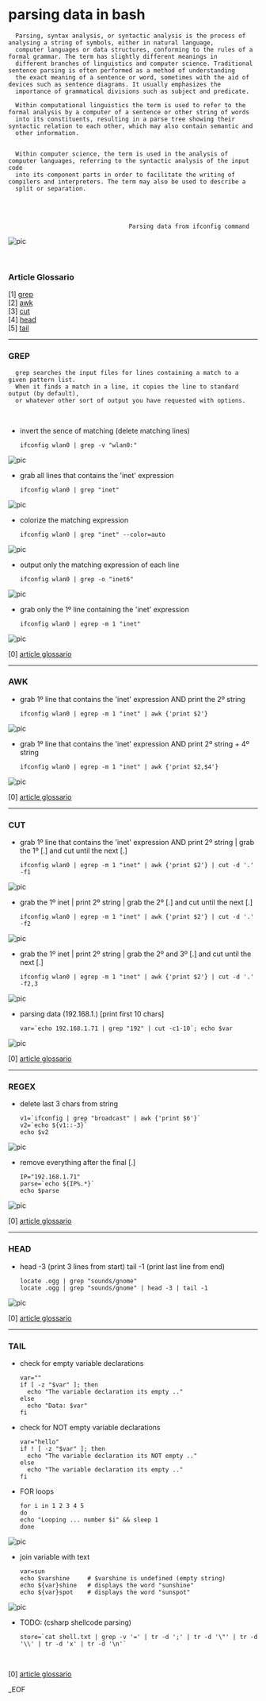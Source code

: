 
# parsing data in bash



      Parsing, syntax analysis, or syntactic analysis is the process of analysing a string of symbols, either in natural language,
      computer languages or data structures, conforming to the rules of a formal grammar. The term has slightly different meanings in
      different branches of linguistics and computer science. Traditional sentence parsing is often performed as a method of understanding
      the exact meaning of a sentence or word, sometimes with the aid of devices such as sentence diagrams. It usually emphasizes the
      importance of grammatical divisions such as subject and predicate.

      Within computational linguistics the term is used to refer to the formal analysis by a computer of a sentence or other string of words
      into its constituents, resulting in a parse tree showing their syntactic relation to each other, which may also contain semantic and
      other information.


      Within computer science, the term is used in the analysis of computer languages, referring to the syntactic analysis of the input code
      into its component parts in order to facilitate the writing of compilers and interpreters. The term may also be used to describe a
      split or separation. 


<br /><br />

                                      Parsing data from ifconfig command

![pic](http://i64.tinypic.com/205qy50.png)

<br />


### Article Glossario
[1] [grep](https://github.com/r00t-3xp10it/hacking-material-books/blob/master/bash/parsing_data_in_bash.md#grep)<br />
[2] [awk](https://github.com/r00t-3xp10it/hacking-material-books/blob/master/bash/parsing_data_in_bash.md#awk)<br />
[3] [cut](https://github.com/r00t-3xp10it/hacking-material-books/blob/master/bash/parsing_data_in_bash.md#cut)<br />
[4] [head](https://github.com/r00t-3xp10it/hacking-material-books/blob/master/bash/parsing_data_in_bash.md#head)<br />
[5] [tail](https://github.com/r00t-3xp10it/hacking-material-books/blob/master/bash/parsing_data_in_bash.md#tail)<br />

---


### GREP

      grep searches the input files for lines containing a match to a given pattern list.
      When it finds a match in a line, it copies the line to standard output (by default),
      or whatever other sort of output you have requested with options.

<br />

- invert the sence of matching (delete matching lines)<br />

      ifconfig wlan0 | grep -v "wlan0:"

![pic](http://i65.tinypic.com/67ntid.png)

- grab all lines that contains the 'inet' expression<br />

      ifconfig wlan0 | grep "inet"

![pic](http://i67.tinypic.com/2dt3t3n.png)

- colorize the matching expression<br />

      ifconfig wlan0 | grep "inet" --color=auto

![pic](http://i67.tinypic.com/vht43l.png)

- output only the matching expression of each line<br />

      ifconfig wlan0 | grep -o "inet6"

![pic](http://i68.tinypic.com/2vijvhx.png)

- grab only the 1º line containing the 'inet' expression<br />

      ifconfig wlan0 | egrep -m 1 "inet"

![pic](http://i64.tinypic.com/4vo5g0.png)


[0] [article glossario](https://github.com/r00t-3xp10it/hacking-material-books/blob/master/bash/parsing_data_in_bash.md#article-glossario)<br />

---

### AWK

- grab 1º line that contains the 'inet' expression AND print the 2º string<br />

      ifconfig wlan0 | egrep -m 1 "inet" | awk {'print $2'}

![pic](http://i68.tinypic.com/193st2.png)

- grab 1º line that contains the 'inet' expression AND print 2º string + 4º string<br />

      ifconfig wlan0 | egrep -m 1 "inet" | awk {'print $2,$4'}

![pic](http://i68.tinypic.com/4t0x2g.png)


[0] [article glossario](https://github.com/r00t-3xp10it/hacking-material-books/blob/master/bash/parsing_data_in_bash.md#article-glossario)<br />

---

### CUT


- grab 1º line that contains the 'inet' expression AND print 2º string | grab the 1º [.] and cut until the next [.]<br />

      ifconfig wlan0 | egrep -m 1 "inet" | awk {'print $2'} | cut -d '.' -f1

![pic](http://i64.tinypic.com/dmpic4.png)


- grab the 1º inet | print 2º string | grab the 2º [.] and cut until the next [.]<br />

      ifconfig wlan0 | egrep -m 1 "inet" | awk {'print $2'} | cut -d '.' -f2

![pic](http://i68.tinypic.com/72c1h0.png)


- grab the 1º inet | print 2º string | grab the 2º and 3º [.] and cut until the next [.]<br />

      ifconfig wlan0 | egrep -m 1 "inet" | awk {'print $2'} | cut -d '.' -f2,3

![pic](http://i64.tinypic.com/qwy4gz.png)


- parsing data (192.168.1.) [print first 10 chars]<br />

      var=`echo 192.168.1.71 | grep "192" | cut -c1-10`; echo $var

![pic](http://i66.tinypic.com/207q58y.png)


[0] [article glossario](https://github.com/r00t-3xp10it/hacking-material-books/blob/master/bash/parsing_data_in_bash.md#article-glossario)<br />

---

### REGEX


- delete last 3 chars from string<br />

      v1=`ifconfig | grep "broadcast" | awk {'print $6'}`
      v2=`echo ${v1::-3}`
      echo $v2

![pic](http://i67.tinypic.com/2ypajyf.png)


- remove everything after the final [.]<br />

      IP="192.168.1.71"
      parse=`echo ${IP%.*}`
      echo $parse

![pic](http://i64.tinypic.com/2i1fuyw.png)

[0] [article glossario](https://github.com/r00t-3xp10it/hacking-material-books/blob/master/bash/parsing_data_in_bash.md#article-glossario)<br />

---

### HEAD


- head -3 (print 3 lines from start) tail -1 (print last line from end)<br />

      locate .ogg | grep "sounds/gnome"
      locate .ogg | grep "sounds/gnome" | head -3 | tail -1

![pic](http://i66.tinypic.com/2qmqn9z.png)

[0] [article glossario](https://github.com/r00t-3xp10it/hacking-material-books/blob/master/bash/parsing_data_in_bash.md#article-glossario)<br />

---

### TAIL


- check for empty variable declarations<br />

      var=""
      if [ -z "$var" ]; then
        echo "The variable declaration its empty .."
      else
        echo "Data: $var"
      fi


- check for NOT empty variable declarations<br />

      var="hello"
      if ! [ -z "$var" ]; then
        echo "The variable declaration its NOT empty .."
      else
        echo "The variable declaration its empty .."
      fi


- FOR loops<br />

      for i in 1 2 3 4 5
      do
      echo "Looping ... number $i" && sleep 1
      done

![pic](http://i64.tinypic.com/2a6qki8.png)


- join variable with text

      var=sun
      echo $varshine     # $varshine is undefined (empty string)
      echo ${var}shine   # displays the word "sunshine"
      echo ${var}spot    # displays the word "sunspot"

![pic](http://i64.tinypic.com/34njqc2.png)


- TODO: (csharp shellcode parsing)

      store=`cat shell.txt | grep -v '=' | tr -d ';' | tr -d '\"' | tr -d '\\' | tr -d 'x' | tr -d '\n'`

<br />

[0] [article glossario](https://github.com/r00t-3xp10it/hacking-material-books/blob/master/bash/parsing_data_in_bash.md#article-glossario)<br />

_EOF
